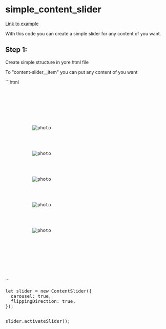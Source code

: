 # simple_content_slider

<a href="https://vpodhornyi.github.io/simple_content_slider/">Link to example</a>
<br/>
<p>With this code you can create a simple slider for any content of you want.</p>
<h2>Step 1:</h2>
<p>Create simple structure in yore html file</p>
<p>To "content-slider__item" you can put any content of you want</p>
```html
<pre>
<div class="content-slider" id="slider">
    <div class="content-slider__arrow content-slider__arrow_left"></div>
    <div class="content-slider__contents">
      <div class="content-slider__item">
          <img src="./img/ch.jpeg" alt="photo" class="content-slider__photo">
      </div>
      <div class="content-slider__item">
          <img src="./img/cn.jpg" alt="photo" class="content-slider__photo">
      </div>
      <div class="content-slider__item">
          <img src="./img/lb.jpeg" alt="photo" class="content-slider__photo">
      </div>
      <div class="content-slider__item">
          <img src="./img/ps.jpg" alt="photo" class="content-slider__photo">
      </div>
      <div class="content-slider__item  content-slider__item_active">
          <img src="./img/rf.jpg" alt="photo" class="content-slider__photo">
      </div>
    </div>
    <div class="content-slider__arrow content-slider__arrow_right"></div>
  </div>
</pre>
```
<pre>
let slider = new ContentSlider({
  carousel: true,
  flippingDirection: true,
});

slider.activateSlider();
</pre>
